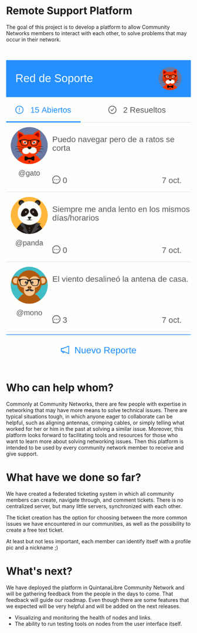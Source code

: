 # Remote Support Platform
The goal of this project is to develop a platform to allow Community Networks members to interact with each other, to solve problems that may occur in their network.

<p align="center"><br><br>
    <img src="https://raw.githubusercontent.com/LibreRouterOrg/soporteremoto-dashboard/bc2c031/screenshots.gif" alt="Screenshot" />
</p>

# Who can help whom?
Commonly at Community Networks, there are few people with expertise in networking that may have more means to solve technical issues. There are typical situations tough, in which anyone eager to collaborate can be helpful, such as aligning antennas, crimping cables, or simply telling what worked for her or him in the past at solving a similar issue.
Moreover, this platform looks forward to facilitating tools and resources for those who want to learn more about solving networking issues.
Then this platform is intended to be used by every community network member to receive and give support.

# What have we done so far?
We have created a federated ticketing system in which all community members can create, navigate through, and comment tickets.
There is no centralized server, but many little servers, synchronized with each other.

The ticket creation has the option for choosing between the more common issues we have encountered in our communities, as well
as the possibility to create a free text ticket.

At least but not less important, each member can identify itself with a profile pic and a nickname ;)

# What's next?
We have deployed the platform in QuintanaLibre Community Network and will be gathering feedback from the people in the days to come. That feedback will guide our roadmap.
Even though there are some features that we expected will be very helpful and will be added on the next releases.
* Visualizing and monitoring the health of nodes and links.
* The ability to run testing tools on nodes from the user interface itself.
